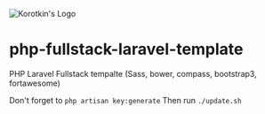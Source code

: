 ![Korotkin's Logo](http://www.korotkin.co.il/logo.png)

# php-fullstack-laravel-template
PHP Laravel Fullstack tempalte (Sass, bower, compass, bootstrap3, fortawesome)

Don't forget to `php artisan key:generate`
Then run `./update.sh`

